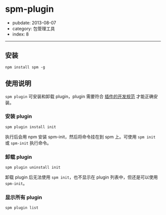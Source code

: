 # spm-plugin

- pubdate: 2013-08-07
- category: 包管理工具
- index: 8

-----------

## 安装

```
npm install spm -g
```

## 使用说明

`spm plugin` 可安装和卸载 plugin，plugin 需要符合 [插件的开发规范](/api/develop-plugin) 才能正确安装。

### 安装 plugin

```
spm plugin install init
```

执行后会用 npm 安装 spm-init，然后将命令挂在到 spm 上。可使用 `spm init` 或 `spm-init` 执行命令。

### 卸载 plugin

```
spm plugin uninstall init
```

卸载 plugin 后无法使用 `spm init`，也不显示在 plugin 列表中，但还是可以使用 `spm-init`。

### 显示所有 plugin

```
spm plugin list
```
